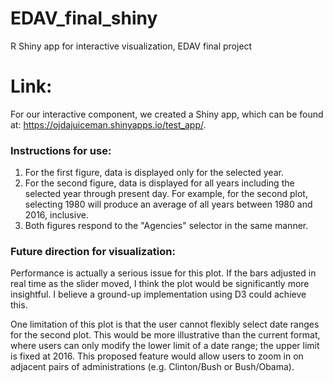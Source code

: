 # EDAV_final_shiny
R Shiny app for interactive visualization, EDAV final project

# Link: 

For our interactive component, we created a Shiny app, which can be found at: https://ojdajuiceman.shinyapps.io/test_app/.


### Instructions for use:

1. For the first figure, data is displayed only for the selected year. 
2. For the second figure, data is displayed for all years including the selected year through present day. For example, for the second plot, selecting 1980 will produce an average of all years between 1980 and 2016, inclusive.
3. Both figures respond to the "Agencies" selector in the same manner.


### Future direction for visualization:

Performance is actually a serious issue for this plot. If the bars adjusted in real time as the slider moved, I think the plot would be significantly more insightful. I believe a ground-up implementation using D3 could achieve this.

One limitation of this plot is that the user cannot flexibly select date ranges for the second plot. This would be more illustrative than the current format, where users can only modify the lower limit of a date range; the upper limit is fixed at 2016. This proposed feature would allow users to zoom in on adjacent pairs of administrations (e.g. Clinton/Bush or Bush/Obama). 
